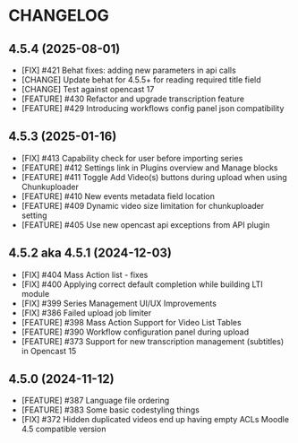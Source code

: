 CHANGELOG
=========

4.5.4 (2025-08-01)
------------------
* [FIX] #421 Behat fixes: adding new parameters in api calls
* [CHANGE] Update behat for 4.5.5+ for reading required title field
* [CHANGE] Test against opencast 17
* [FEATURE] #430 Refactor and upgrade transcription feature
* [FEATURE] #429 Introducing workflows config panel json compatibility


4.5.3 (2025-01-16)
------------------
* [FIX] #413 Capability check for user before importing series
* [FEATURE] #412 Settings link in Plugins overview and Manage blocks
* [FEATURE] #411 Toggle Add Video(s) buttons during upload when using Chunkuploader
* [FEATURE] #410 New events metadata field location
* [FEATURE] #409 Dynamic video size limitation for chunkuploader setting
* [FEATURE] #405 Use new opencast api exceptions from API plugin


4.5.2 aka 4.5.1 (2024-12-03)
------------------
* [FIX] #404 Mass Action list - fixes
* [FIX] #400 Applying correct default completion while building LTI module
* [FIX] #399 Series Management UI/UX Improvements
* [FIX] #386 Failed upload job limiter
* [FEATURE] #398 Mass Action Support for Video List Tables
* [FEATURE] #390 Workflow configuration panel during upload
* [FEATURE] #373 Support for new transcription management (subtitles) in Opencast 15

 
4.5.0 (2024-11-12)
------------------
* [FEATURE] #387 Language file ordering
* [FEATURE] #383 Some basic codestyling things
* [FIX] #372 Hidden duplicated videos end up having empty ACLs
Moodle 4.5 compatible version

